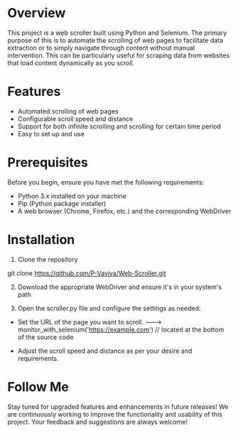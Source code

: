 # Overview 

This project is a web scroller built using Python and Selenium. The primary purpose of this is to automate the scrolling of web pages to facilitate data extraction or to simply navigate through content without manual intervention. This can be particularly useful for scraping data from websites that load content dynamically as you scroll.

# Features 

- Automated scrolling of web pages
- Configurable scroll speed and distance
- Support for both infinite scrolling and scrolling for certain time period
- Easy to set up and use

# Prerequisites

Before you begin, ensure you have met the following requirements:

- Python 3.x installed on your machine
- Pip (Python package installer)
- A web browser (Chrome, Firefox, etc.) and the corresponding WebDriver



# Installation 

1. Clone the repository

git clone https://github.com/P-Vaviya/Web-Scroller.git

2. Download the appropriate WebDriver and ensure it's in your system's path

3. Open the scroller.py file and configure the settings as needed:

- Set the URL of the page you want to scroll. ---> monitor_with_selenium('https://example.com') // located at the bottom of the source code

- Adjust the scroll speed and distance as per your desire and requirements.


# Follow Me 
Stay tuned for upgraded features and enhancements in future releases! We are continuously working to improve the functionality and usability of this project. Your feedback and suggestions are always welcome!